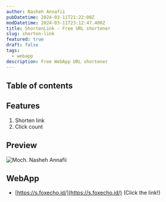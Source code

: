 ```yaml
---
author: Nasheh Annafii
pubDatetime: 2024-03-11T21:22:00Z
modDatetime: 2024-03-11T23:12:47.400Z
title: ShortenLink - Free URL shortener
slug: shorten-link
featured: true
draft: false
tags:
  - webapp
description: Free WebApp URL shortener
---
```


## Table of contents

## Features

1. Shorten link
2. Click count

## Preview

<div>
  <img src="/assets/images/shorten.png" class="sm:w-1/1 mx-auto" alt="Moch. Nasheh Annafii">
</div>

## WebApp

- [https://s.foxecho.id/](https://s.foxecho.id/) (Click the link!)
